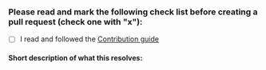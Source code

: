 ### Please read and mark the following check list before creating a pull request (check one with "x"):

 - [ ] I read and followed the [Contribution guide](https://github.com/es-labs/vue-antd-template/blob/master/.github/CONTRIBUTING.md)
 <!-- TBD
 - [ ] I read and followed the [New Feature Checklist](https://github.com/es-labs/vue-antd-template/blob/master/.github/DEV_DOCS.md#new-feature-checklist)
-->

 #### Short description of what this resolves:
